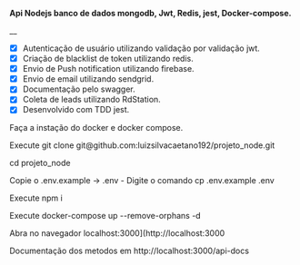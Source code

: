 __<p> Api Nodejs banco de dados mongodb, Jwt, Redis, jest, Docker-compose.__</p>__

- [x] Autenticação de usuário utilizando validação por validação jwt.
- [x] Criação de blacklist de token utilizando redis.
- [x] Envio de Push notification utilizando firebase.
- [x] Envio de email utilizando sendgrid.
- [x] Documentação pelo swagger.
- [x] Coleta de leads utilizando RdStation.
- [x] Desenvolvido com TDD jest.

Faça a instação do docker e docker compose.

<p>
   Execute git clone git@github.com:luizsilvacaetano192/projeto_node.git
</p>
<p>
    cd projeto_node 
</p>
<p> Copie o  .env.example -> .env - Digite o comando cp .env.example .env </p>
<p>
   Execute npm i
</p>
<p>
   Execute docker-compose up --remove-orphans -d
</p>

<p>
   Abra no navegador localhost:3000](http://localhost:3000
</p>

<p>
  Documentação dos metodos em http://localhost:3000/api-docs
</p>


